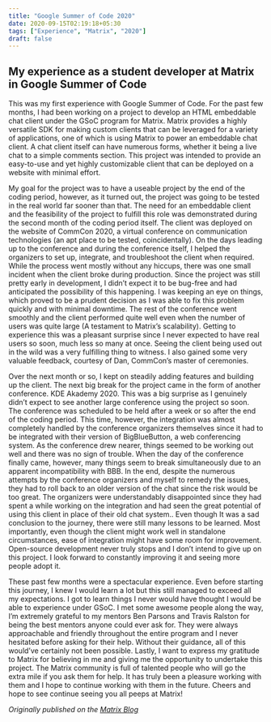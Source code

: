 ```yaml
---
title: "Google Summer of Code 2020"
date: 2020-09-15T02:19:18+05:30
tags: ["Experience", "Matrix", "2020"]
draft: false
---
```


## My experience as a student developer at Matrix in Google Summer of Code 

This was my first experience with Google Summer of Code. For the past few months, I had been working on a project to develop an HTML embeddable chat client under the GSoC program for Matrix. Matrix provides a highly versatile SDK for making custom clients that can be leveraged for a variety of applications, one of which is using Matrix to power an embeddable chat client. A chat client itself can have numerous forms, whether it being a live chat to a simple comments section. This project was intended to provide an easy-to-use and yet highly customizable client that can be deployed on a website with minimal effort.

My goal for the project was to have a useable project by the end of the coding period, however, as it turned out, the project was going to be tested in the real world far sooner than that. The need for an embeddable client and the feasibility of the project to fulfill this role was demonstrated during the second month of the coding period itself. The client was deployed on the website of CommCon 2020, a virtual conference on communication technologies (an apt place to be tested, coincidentally). On the days leading up to the conference and during the conference itself, I helped the organizers to set up, integrate, and troubleshoot the client when required. While the process went mostly without any hiccups, there was one small incident when the client broke during production. Since the project was still pretty early in development, I didn’t expect it to be bug-free and had anticipated the possibility of this happening. I was keeping an eye on things, which proved to be a prudent decision as I was able to fix this problem quickly and with minimal downtime. The rest of the conference went smoothly and the client performed quite well even when the number of users was quite large (A testament to Matrix’s scalability). Getting to experience this was a pleasant surprise since I never expected to have real users so soon, much less so many at once. Seeing the client being used out in the wild was a very fulfilling thing to witness. I also gained some very valuable feedback, courtesy of Dan, CommCon’s master of ceremonies.

Over the next month or so, I kept on steadily adding features and building up the client. The next big break for the project came in the form of another conference. KDE Akademy 2020. This was a big surprise as I genuinely didn’t expect to see another large conference using the project so soon. The conference was scheduled to be held after a week or so after the end of the coding period. This time, however, the integration was almost completely handled by the conference organizers themselves since it had to be integrated with their version of BigBlueButton, a web conferencing system. As the conference drew nearer, things seemed to be working out well and there was no sign of trouble. When the day of the conference finally came, however, many things seem to break simultaneously due to an apparent incompatibility with BBB. In the end, despite the numerous attempts by the conference organizers and myself to remedy the issues, they had to roll back to an older version of the chat since the risk would be too great. The organizers were understandably disappointed since they had spent a while working on the integration and had seen the great potential of using this client in place of their old chat system.. Even though It was a sad conclusion to the journey, there were still many lessons to be learned. Most importantly, even though the client might work well in standalone circumstances, ease of integration might have some room for improvement. Open-source development never truly stops and I don’t intend to give up on this project. I look forward to constantly improving it and seeing more people adopt it.

These past few months were a spectacular experience. Even before starting this journey, I knew I would learn a lot but this still managed to exceed all my expectations. I got to learn things I never would have thought I would be able to experience under GSoC. I met some awesome people along the way, I’m extremely grateful to my mentors Ben Parsons and Travis Ralston for being the best mentors anyone could ever ask for. They were always approachable and friendly throughout the entire program and I never hesitated before asking for their help. Without their guidance, all of this would’ve certainly not been possible. Lastly, I want to express my gratitude to Matrix for believing in me and giving me the opportunity to undertake this project. The Matrix community is full of talented people who will go the extra mile if you ask them for help. It has truly been a pleasure working with them and I hope to continue working with them in the future. Cheers and hope to see continue seeing you all peeps at Matrix!


*Originally published on the [Matrix Blog](https://matrix.org/blog/2020/09/15/gsoc-report-html-embeddable-matrix-chat-rooms)*